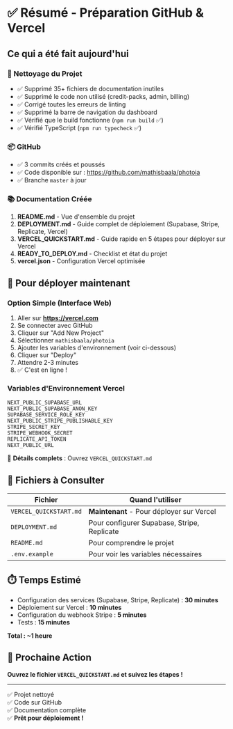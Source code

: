 # ✅ Résumé - Préparation GitHub & Vercel

## Ce qui a été fait aujourd'hui

### 🧹 Nettoyage du Projet
- ✅ Supprimé 35+ fichiers de documentation inutiles
- ✅ Supprimé le code non utilisé (credit-packs, admin, billing)
- ✅ Corrigé toutes les erreurs de linting
- ✅ Supprimé la barre de navigation du dashboard
- ✅ Vérifié que le build fonctionne (`npm run build` ✅)
- ✅ Vérifié TypeScript (`npm run typecheck` ✅)

### 📦 GitHub
- ✅ 3 commits créés et poussés
- ✅ Code disponible sur : https://github.com/mathisbaala/photoia
- ✅ Branche `master` à jour

### 📚 Documentation Créée
1. **README.md** - Vue d'ensemble du projet
2. **DEPLOYMENT.md** - Guide complet de déploiement (Supabase, Stripe, Replicate, Vercel)
3. **VERCEL_QUICKSTART.md** - Guide rapide en 5 étapes pour déployer sur Vercel
4. **READY_TO_DEPLOY.md** - Checklist et état du projet
5. **vercel.json** - Configuration Vercel optimisée

## 🚀 Pour déployer maintenant

### Option Simple (Interface Web)

1. Aller sur **https://vercel.com**
2. Se connecter avec GitHub
3. Cliquer sur "Add New Project"
4. Sélectionner `mathisbaala/photoia`
5. Ajouter les variables d'environnement (voir ci-dessous)
6. Cliquer sur "Deploy"
7. Attendre 2-3 minutes
8. ✅ C'est en ligne !

### Variables d'Environnement Vercel

```
NEXT_PUBLIC_SUPABASE_URL
NEXT_PUBLIC_SUPABASE_ANON_KEY
SUPABASE_SERVICE_ROLE_KEY
NEXT_PUBLIC_STRIPE_PUBLISHABLE_KEY
STRIPE_SECRET_KEY
STRIPE_WEBHOOK_SECRET
REPLICATE_API_TOKEN
NEXT_PUBLIC_URL
```

📖 **Détails complets** : Ouvrez `VERCEL_QUICKSTART.md`

## 📁 Fichiers à Consulter

| Fichier | Quand l'utiliser |
|---------|------------------|
| `VERCEL_QUICKSTART.md` | **Maintenant** - Pour déployer sur Vercel |
| `DEPLOYMENT.md` | Pour configurer Supabase, Stripe, Replicate |
| `README.md` | Pour comprendre le projet |
| `.env.example` | Pour voir les variables nécessaires |

## ⏱️ Temps Estimé

- Configuration des services (Supabase, Stripe, Replicate) : **30 minutes**
- Déploiement sur Vercel : **10 minutes**
- Configuration du webhook Stripe : **5 minutes**
- Tests : **15 minutes**

**Total : ~1 heure**

## 🎯 Prochaine Action

**Ouvrez le fichier `VERCEL_QUICKSTART.md` et suivez les étapes !**

---

✅ Projet nettoyé  
✅ Code sur GitHub  
✅ Documentation complète  
✅ **Prêt pour déploiement !**
